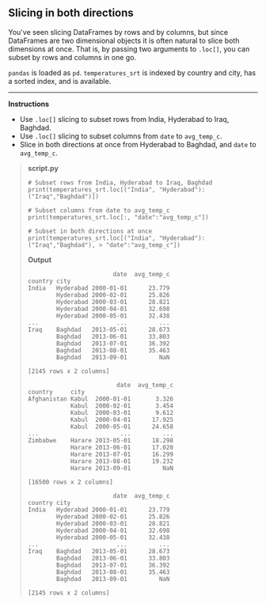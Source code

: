 ## Slicing in both directions

You've seen slicing DataFrames by rows and by columns, but since DataFrames are two dimensional objects it is often natural to slice both dimensions at once. That is, by passing two arguments to `.loc[]`, you can subset by rows and columns in one go.

`pandas` is loaded as `pd`. `temperatures_srt` is indexed by country and city, has a sorted index, and is available.

<hr>

**Instructions**
* Use `.loc[]` slicing to subset rows from India, Hyderabad to Iraq, Baghdad.
* Use `.loc[]` slicing to subset columns from `date` to `avg_temp_c`.
* Slice in both directions at once from Hyderabad to Baghdad, and `date` to `avg_temp_c`.

> **script.py**
> ```
> # Subset rows from India, Hyderabad to Iraq, Baghdad
> print(temperatures_srt.loc[("India", "Hyderabad"):("Iraq","Baghdad")])
>
> # Subset columns from date to avg_temp_c
> print(temperatures_srt.loc[:, "date":"avg_temp_c"])
>
> # Subset in both directions at once
> print(temperatures_srt.loc[("India", "Hyderabad"):("Iraq","Baghdad"), > "date":"avg_temp_c"])
> ```
>
> **Output**
> ```
>                         date  avg_temp_c
> country city
> India   Hyderabad 2000-01-01      23.779
>         Hyderabad 2000-02-01      25.826
>         Hyderabad 2000-03-01      28.821
>         Hyderabad 2000-04-01      32.698
>         Hyderabad 2000-05-01      32.438
> ...                      ...         ...
> Iraq    Baghdad   2013-05-01      28.673
>         Baghdad   2013-06-01      33.803
>         Baghdad   2013-07-01      36.392
>         Baghdad   2013-08-01      35.463
>         Baghdad   2013-09-01         NaN
>
> [2145 rows x 2 columns]
>
>                          date  avg_temp_c
> country     city
> Afghanistan Kabul  2000-01-01       3.326
>             Kabul  2000-02-01       3.454
>             Kabul  2000-03-01       9.612
>             Kabul  2000-04-01      17.925
>             Kabul  2000-05-01      24.658
> ...                       ...         ...
> Zimbabwe    Harare 2013-05-01      18.298
>             Harare 2013-06-01      17.020
>             Harare 2013-07-01      16.299
>             Harare 2013-08-01      19.232
>             Harare 2013-09-01         NaN
>
> [16500 rows x 2 columns]
>
>                         date  avg_temp_c
> country city
> India   Hyderabad 2000-01-01      23.779
>         Hyderabad 2000-02-01      25.826
>         Hyderabad 2000-03-01      28.821
>         Hyderabad 2000-04-01      32.698
>         Hyderabad 2000-05-01      32.438
> ...                      ...         ...
> Iraq    Baghdad   2013-05-01      28.673
>         Baghdad   2013-06-01      33.803
>         Baghdad   2013-07-01      36.392
>         Baghdad   2013-08-01      35.463
>         Baghdad   2013-09-01         NaN
>
> [2145 rows x 2 columns]
>
> ```